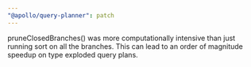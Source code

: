 ```yaml
---
"@apollo/query-planner": patch
---
```


pruneClosedBranches() was more computationally intensive than just running sort on all the branches. This can lead to an order of magnitude speedup on type exploded query plans.
  